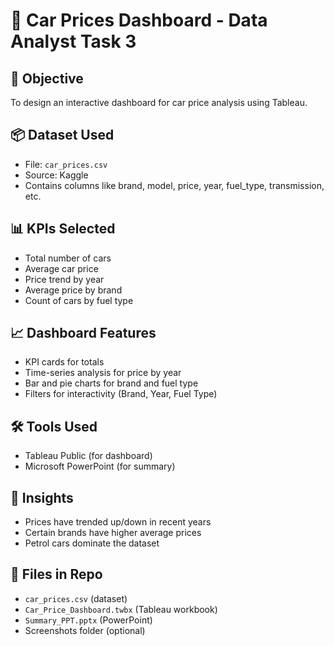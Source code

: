 # 🚗 Car Prices Dashboard - Data Analyst Task 3

## 📌 Objective
To design an interactive dashboard for car price analysis using Tableau.

## 📦 Dataset Used
- File: `car_prices.csv`
- Source: Kaggle
- Contains columns like brand, model, price, year, fuel_type, transmission, etc.

## 📊 KPIs Selected
- Total number of cars
- Average car price
- Price trend by year
- Average price by brand
- Count of cars by fuel type

## 📈 Dashboard Features
- KPI cards for totals
- Time-series analysis for price by year
- Bar and pie charts for brand and fuel type
- Filters for interactivity (Brand, Year, Fuel Type)

## 🛠 Tools Used
- Tableau Public (for dashboard)
- Microsoft PowerPoint (for summary)

## 📌 Insights
- Prices have trended up/down in recent years
- Certain brands have higher average prices
- Petrol cars dominate the dataset

## 📁 Files in Repo
- `car_prices.csv` (dataset)
- `Car_Price_Dashboard.twbx` (Tableau workbook)
- `Summary_PPT.pptx` (PowerPoint)
- Screenshots folder (optional)

